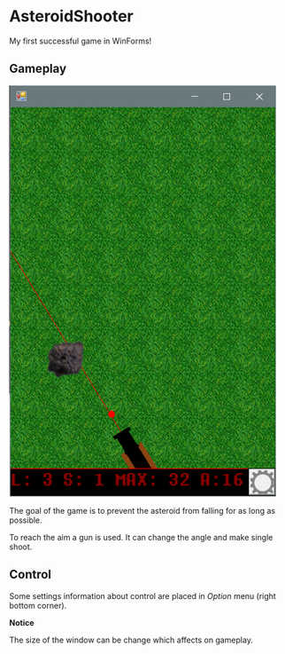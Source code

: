 # AsteroidShooter
My first successful game in WinForms! 
## Gameplay
![screen](https://github.com/dartrhevan/AsteroidShooter/blob/master/Screens/screen.png)

The goal of the game is to prevent the asteroid from falling for as long as possible.

To reach the aim a gun is used. It can change the angle and make single shoot.
## Control
Some settings information about control are placed in *Option* menu (right bottom corner).

**Notice**

The size of the window can be change which affects on gameplay.
